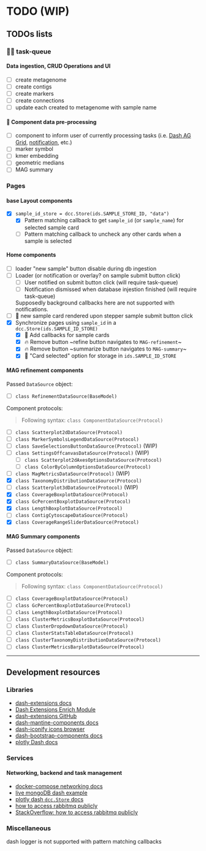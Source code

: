 # TODO (WIP)

## TODOs lists

### 🐰:carrot: task-queue

#### Data ingestion, CRUD Operations and UI

- [ ] create metagenome
- [ ] create contigs
- [ ] create markers
- [ ] create connections
- [ ] update each created to metagenome with sample name

#### 🐎 Component data pre-processing

- [ ] component to inform user of currently processing tasks (i.e. [Dash AG Grid](https://dash.plotly.com/dash-ag-grid/ "Dash AG grid component"), [notification](https://www.dash-mantine-components.com/components/notification "Dash mantine notification component"), etc.)
- [ ] marker symbol
- [ ] kmer embedding
- [ ] geometric medians
- [ ] MAG summary

### Pages

#### base Layout components

- [x] `sample_id_store = dcc.Store(ids.SAMPLE_STORE_ID, "data")`
  - [x] Pattern matching callback to get `sample_id` (or `sample_name`) for
  selected sample card
  - [ ] Pattern matching callback to uncheck any other cards when a sample is selected

#### Home components

- [ ] loader "new sample" button disable during db ingestion
- [ ] Loader (or notification or overlay? on sample submit button click)
  - [ ] User notified on submit button click (will require task-queue)
  - [ ] Notification dismissed when database injestion finished (will require task-queue)
  
  Supposedly background callbacks here are not supported with notifications.
- [ ] :bug: new sample card rendered upon stepper sample submit button click
- [x] Synchronize pages using `sample_id` in a `dcc.Store(ids.SAMPLE_ID_STORE)`
  - [x] 🔗 Add callbacks for sample cards
  - [x] :fire: Remove button ~refine button navigates to `MAG-refinement`~
  - [x] :fire: Remove button ~summarize button navigates to `MAG-summary`~
  - [x] :link: "Card selected" option for storage in `ids.SAMPLE_ID_STORE`

#### MAG refinement components

Passed `DataSource` object:

- [ ] `class RefinementDataSource(BaseModel)`

Component protocols:

> Following syntax: `class ComponentDataSource(Protocol)`

- [ ] `class Scatterplot2dDataSource(Protocol)`
- [ ] `class MarkerSymbolsLegendDataSource(Protocol)`
- [ ] `class SaveSelectionsButtonDataSource(Protocol)` (WIP)
- [ ] `class SettingsOffcanvasDataSource(Protocol)` (WIP)
  - [ ] `class Scatterplot2dAxesOptionsDataSource(Protocol)`
  - [ ] `class ColorByColumnOptionsDataSource(Protocol)`
- [ ] `class MagMetricsDataSource(Protocol)` (WIP)
- [x] `class TaxonomyDistributionDataSource(Protocol)`
- [ ] `class Scatterplot3dDataSource(Protocol)` (WIP)
- [x] `class CoverageBoxplotDataSource(Protocol)`
- [x] `class GcPercentBoxplotDataSource(Protocol)`
- [x] `class LengthBoxplotDataSource(Protocol)`
- [ ] `class ContigCytoscapeDataSource(Protocol)`
- [x] `class CoverageRangeSliderDataSource(Protocol)`

#### MAG Summary components

Passed `DataSource` object:

- [ ] `class SummaryDataSource(BaseModel)`

Component protocols:

> Following syntax: `class ComponentDataSource(Protocol)`

- [ ] `class CoverageBoxplotDataSource(Protocol)`
- [ ] `class GcPercentBoxplotDataSource(Protocol)`
- [ ] `class LengthBoxplotDataSource(Protocol)`
- [ ] `class ClusterMetricsBoxplotDataSource(Protocol)`
- [ ] `class ClusterDropdownDataSource(Protocol)`
- [ ] `class ClusterStatsTableDataSource(Protocol)`
- [ ] `class ClusterTaxonomyDistributionDataSource(Protocol)`
- [ ] `class ClusterMetricsBarplotDataSource(Protocol)`

-----------------------------------------------------

## Development resources

### Libraries

- [dash-extensions docs](https://www.dash-extensions.com/ "dash-extensions documentation")
- [Dash Extensions Enrich Module](https://www.dash-extensions.com/getting-started/enrich)
- [dash-extensions GitHub](https://github.com/thedirtyfew/dash-extensions "dash-extensions GitHub repository")
- [dash-mantine-components docs](https://www.dash-mantine-components.com/ "dash-mantine-components documentation")
- [dash-iconify icons browser](<https://icon-sets.iconify.design/> "Iconify icon sets")
- [dash-bootstrap-components docs](http://dash-bootstrap-components.opensource.faculty.ai/ "dash-bootstrap-components documentation")
- [plotly Dash docs](https://dash.plotly.com/ "plotly Dash documentation")

### Services

#### Networking, backend and task management

- [docker-compose networking docs](<https://docs.docker.com/compose/networking/#links>)
- [live mongoDB dash example](<https://github.com/Coding-with-Adam/Dash-by-Plotly/blob/master/Dash_and_Databases/MongoDB/live-mongodb-dash.py>)
- [plotly dash `dcc.Store` docs](<https://dash.plotly.com/dash-core-components/store#store-clicks-example>)
- [how to access rabbitmq publicly](<https://stackoverflow.com/questions/23020908/how-to-access-rabbitmq-publicly> "how to access RabbitMQ publicly")
- [StackOverflow: how to access rabbitmq publicly](https://stackoverflow.com/a/57612615 "StackOverflow: how to access RabbitMQ publicly")


### Miscellaneous

dash logger is not supported with pattern matching callbacks
